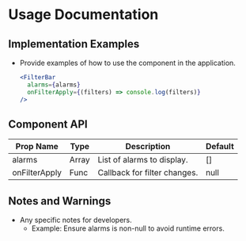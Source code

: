 # **Usage Documentation**

## **Implementation Examples**
- Provide examples of how to use the component in the application.
  ```jsx
  <FilterBar
    alarms={alarms}
    onFilterApply={(filters) => console.log(filters)}
  />


## **Component API**
| Prop Name	| Type	| Description |	Default |
| ----------- | ----------- | ----------- | ----------- |
| alarms | Array | List of alarms to display. |	[]
| onFilterApply | Func | Callback for filter changes. | null


## **Notes and Warnings**
- Any specific notes for developers.
    - Example: Ensure alarms is non-null to avoid runtime errors.
